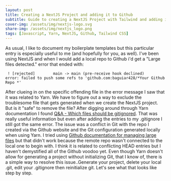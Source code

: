 ```yaml
---
layout: post
title: Creating a NextJS Project and adding it to Github
subtitle: Guide to creating a NextJS Project with Tailwind and adding it to Github
cover-img: /assets/img/nextjs-logo.svg
share-img: /assets/img/nextjs_logo.png
tags: [Javascript, Yarn, NextJS, Github, Tailwind CSS]
---
```


As usual, I like to document my boilerplate templates but this particular entry is especially useful to me (and hopefully for you, as well). I've been using NextJS and when I would add a local repo to Github i'd get a "Large files detected." error that ended with:
~~~
 ! [rejected]        main -> main (pre-receive hook declined)
error: failed to push some refs to 'github.com:baguiar428/*Your Github Repo *'
~~~

After clueing in on the specific offending file in the error message I saw that it was related to Yarn. We have to figure out a way to exclude the troublesome file that gets generated when we create the NextJS project. But is it "safe" to remove the file?
After digging around through Yarn documentation I found [Q&A - Which files should be gitignored](https://yarnpkg.com/getting-started/qa#which-files-should-be-gitignored).
That was really useful information but even after adding the entries to my .gitignore I still got the same error. The issue was a conflict in Git with the repo I created via the Github website and the Git configuration generated locally when using Yarn. I tried using [Github documentation for managing large files](https://docs.github.com/en/repositories/working-with-files/managing-large-files/about-large-files-on-github) but that didn't work because the remote repo wasn't connected to the local one to begin with. I think it is related to conflicting HEAD entries but I haven't demystified all of the Github voodoo yet.
Even though Yarn doesn't allow for generating a project without initializing Git, that I know of, there is a simple way to resolve this issue..Generate your project, delete your local .git, edit your .gitignore then reinitialize git. Let's see what that looks like step by step.






